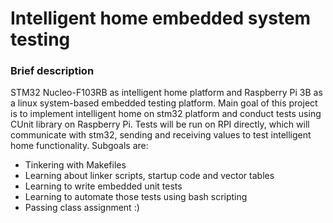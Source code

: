 # Intelligent home embedded system testing

### Brief description
STM32 Nucleo-F103RB as intelligent home platform and Raspberry Pi 3B as a linux system-based embedded testing platform. Main goal of this project is to implement intelligent home on stm32 platform and conduct tests using CUnit library on Raspberry Pi. Tests will be run on RPI directly, which will communicate with stm32, sending and receiving values to test intelligent home functionality. Subgoals are:
- Tinkering with Makefiles
- Learning about linker scripts, startup code and vector tables
- Learning to write embedded unit tests
- Learning to automate those tests using bash scripting
- Passing class assignment :)
